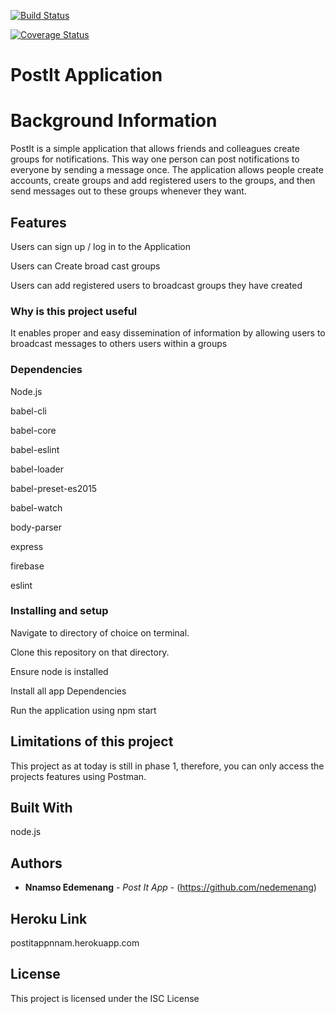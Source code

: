 [![Build Status](https://travis-ci.org/nedemenang/post-it-app.svg?branch=develop)](https://travis-ci.org/nedemenang/post-it-app)

[![Coverage Status](https://coveralls.io/repos/github/nedemenang/post-it-app/badge.svg?branch=develop)](https://coveralls.io/github/nedemenang/post-it-app?branch=develop)

# PostIt Application


# Background Information 

PostIt is a simple application that allows friends and colleagues create groups for notifications. This way one person can post notifications to everyone by sending a message once. The application allows people create accounts, create groups and add registered users to the groups, and then send messages out to these groups whenever they want.

## Features

Users can sign up / log in to the Application

Users can Create broad cast groups

Users can add registered users to broadcast groups they have created


### Why is this project useful

It enables proper and easy dissemination of information by allowing users to broadcast messages to others users within a groups


### Dependencies

Node.js 

babel-cli

babel-core

babel-eslint

babel-loader

babel-preset-es2015

babel-watch

body-parser

express

firebase

eslint 

### Installing and setup


Navigate to directory of choice on terminal.

Clone this repository on that directory.

Ensure node is installed

Install all app Dependencies

Run the application using npm start 

## Limitations of this project

This project as at today is still in phase 1, therefore, you can only access the projects features using Postman.


## Built With


node.js


## Authors

* **Nnamso Edemenang** - *Post It App* - (https://github.com/nedemenang)

## Heroku Link

postitappnnam.herokuapp.com

## License

This project is licensed under the ISC License 

